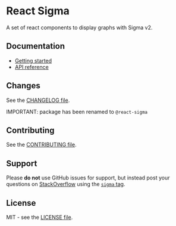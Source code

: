 # React Sigma

A set of react components to display graphs with Sigma v2.

## Documentation

- [Getting started](https://sim51.github.io/react-sigma/docs/start-introduction)
- [API reference](https://sim51.github.io/react-sigma/docs/api)

## Changes

See the [CHANGELOG file](packages/website/docs/changelog.md).

IMPORTANT: package has been renamed to `@react-sigma`

## Contributing

See the [CONTRIBUTING file](CONTRIBUTING.md).

## Support

Please **do not** use GitHub issues for support, but instead post your questions on [StackOverflow](https://stackoverflow.com/) using the [`sigma` tag](https://stackoverflow.com/questions/tagged/sigma).

## License

MIT - see the [LICENSE file](LICENSE.md).
